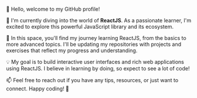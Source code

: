 👋 Hello, welcome to my GitHub profile!

🌱 I'm currently diving into the world of **ReactJS**. As a passionate learner, I'm excited to explore this powerful JavaScript library and its ecosystem.

🔭 In this space, you'll find my journey learning ReactJS, from the basics to more advanced topics. I'll be updating my repositories with projects and exercises that reflect my progress and understanding.

💡 My goal is to build interactive user interfaces and rich web applications using ReactJS. I believe in learning by doing, so expect to see a lot of code!

📫 Feel free to reach out if you have any tips, resources, or just want to connect. Happy coding! 🚀
